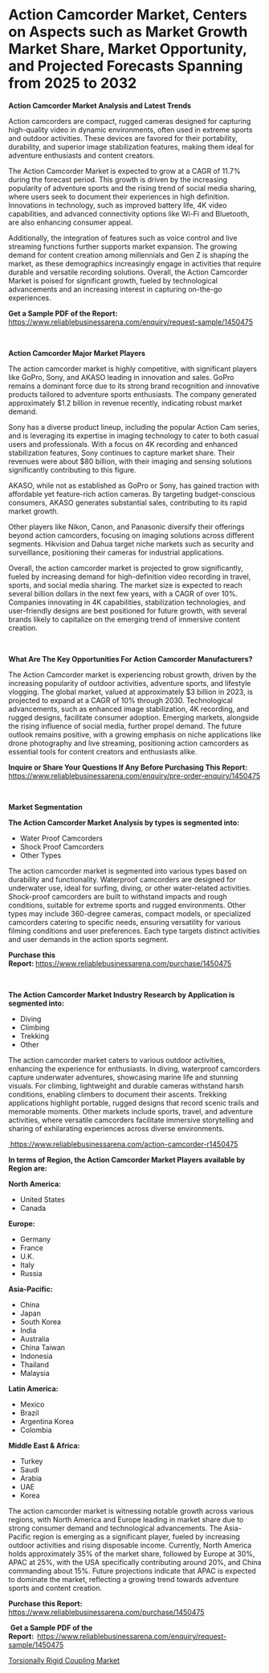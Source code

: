 <p><h1>Action Camcorder Market, Centers on Aspects such as Market Growth Market Share, Market Opportunity, and Projected Forecasts Spanning from 2025 to 2032</h1></p><p><strong>Action Camcorder Market Analysis and Latest Trends</strong></p>
<p><p>Action camcorders are compact, rugged cameras designed for capturing high-quality video in dynamic environments, often used in extreme sports and outdoor activities. These devices are favored for their portability, durability, and superior image stabilization features, making them ideal for adventure enthusiasts and content creators.</p><p>The Action Camcorder Market is expected to grow at a CAGR of 11.7% during the forecast period. This growth is driven by the increasing popularity of adventure sports and the rising trend of social media sharing, where users seek to document their experiences in high definition. Innovations in technology, such as improved battery life, 4K video capabilities, and advanced connectivity options like Wi-Fi and Bluetooth, are also enhancing consumer appeal.</p><p>Additionally, the integration of features such as voice control and live streaming functions further supports market expansion. The growing demand for content creation among millennials and Gen Z is shaping the market, as these demographics increasingly engage in activities that require durable and versatile recording solutions. Overall, the Action Camcorder Market is poised for significant growth, fueled by technological advancements and an increasing interest in capturing on-the-go experiences.</p></p>
<p><strong>Get a Sample PDF of the Report:&nbsp;</strong> <a href="https://www.reliablebusinessarena.com/enquiry/request-sample/1450475?utm_campaign=2390&utm_medium=2&utm_source=Github&utm_content=ia&utm_term=21022025&utm_id=action-camcorder">https://www.reliablebusinessarena.com/enquiry/request-sample/1450475</a></p>
<p>&nbsp;</p>
<p><strong>Action Camcorder Major Market Players</strong></p>
<p><p>The action camcorder market is highly competitive, with significant players like GoPro, Sony, and AKASO leading in innovation and sales. GoPro remains a dominant force due to its strong brand recognition and innovative products tailored to adventure sports enthusiasts. The company generated approximately $1.2 billion in revenue recently, indicating robust market demand.</p><p>Sony has a diverse product lineup, including the popular Action Cam series, and is leveraging its expertise in imaging technology to cater to both casual users and professionals. With a focus on 4K recording and enhanced stabilization features, Sony continues to capture market share. Their revenues were about $80 billion, with their imaging and sensing solutions significantly contributing to this figure.</p><p>AKASO, while not as established as GoPro or Sony, has gained traction with affordable yet feature-rich action cameras. By targeting budget-conscious consumers, AKASO generates substantial sales, contributing to its rapid market growth.</p><p>Other players like Nikon, Canon, and Panasonic diversify their offerings beyond action camcorders, focusing on imaging solutions across different segments. Hikvision and Dahua target niche markets such as security and surveillance, positioning their cameras for industrial applications.</p><p>Overall, the action camcorder market is projected to grow significantly, fueled by increasing demand for high-definition video recording in travel, sports, and social media sharing. The market size is expected to reach several billion dollars in the next few years, with a CAGR of over 10%. Companies innovating in 4K capabilities, stabilization technologies, and user-friendly designs are best positioned for future growth, with several brands likely to capitalize on the emerging trend of immersive content creation.</p></p>
<p>&nbsp;</p>
<p><strong>What Are The Key Opportunities For Action Camcorder Manufacturers?</strong></p>
<p><p>The Action Camcorder market is experiencing robust growth, driven by the increasing popularity of outdoor activities, adventure sports, and lifestyle vlogging. The global market, valued at approximately $3 billion in 2023, is projected to expand at a CAGR of 10% through 2030. Technological advancements, such as enhanced image stabilization, 4K recording, and rugged designs, facilitate consumer adoption. Emerging markets, alongside the rising influence of social media, further propel demand. The future outlook remains positive, with a growing emphasis on niche applications like drone photography and live streaming, positioning action camcorders as essential tools for content creators and enthusiasts alike.</p></p>
<p><strong>Inquire or Share Your Questions If Any Before Purchasing This Report:</strong> <a href="https://www.reliablebusinessarena.com/enquiry/pre-order-enquiry/1450475?utm_campaign=2390&utm_medium=2&utm_source=Github&utm_content=ia&utm_term=21022025&utm_id=action-camcorder">https://www.reliablebusinessarena.com/enquiry/pre-order-enquiry/1450475</a></p>
<p>&nbsp;</p>
<p><strong>Market Segmentation</strong></p>
<p><strong>The Action Camcorder Market Analysis by types is segmented into:</strong></p>
<p><ul><li>Water Proof Camcorders</li><li>Shock Proof Camcorders</li><li>Other Types</li></ul></p>
<p><p>The action camcorder market is segmented into various types based on durability and functionality. Waterproof camcorders are designed for underwater use, ideal for surfing, diving, or other water-related activities. Shock-proof camcorders are built to withstand impacts and rough conditions, suitable for extreme sports and rugged environments. Other types may include 360-degree cameras, compact models, or specialized camcorders catering to specific needs, ensuring versatility for various filming conditions and user preferences. Each type targets distinct activities and user demands in the action sports segment.</p></p>
<p><strong>Purchase this Report:&nbsp;</strong><a href="https://www.reliablebusinessarena.com/purchase/1450475?utm_campaign=2390&utm_medium=2&utm_source=Github&utm_content=ia&utm_term=21022025&utm_id=action-camcorder">https://www.reliablebusinessarena.com/purchase/1450475</a></p>
<p>&nbsp;</p>
<p><strong>The Action Camcorder Market Industry Research by Application is segmented into:</strong></p>
<p><ul><li>Diving</li><li>Climbing</li><li>Trekking</li><li>Other</li></ul></p>
<p><p>The action camcorder market caters to various outdoor activities, enhancing the experience for enthusiasts. In diving, waterproof camcorders capture underwater adventures, showcasing marine life and stunning visuals. For climbing, lightweight and durable cameras withstand harsh conditions, enabling climbers to document their ascents. Trekking applications highlight portable, rugged designs that record scenic trails and memorable moments. Other markets include sports, travel, and adventure activities, where versatile camcorders facilitate immersive storytelling and sharing of exhilarating experiences across diverse environments.</p></p>
<p><a href="https://www.reliablebusinessarena.com/action-camcorder-r1450475?utm_campaign=2390&utm_medium=2&utm_source=Github&utm_content=ia&utm_term=21022025&utm_id=action-camcorder">&nbsp;https://www.reliablebusinessarena.com/action-camcorder-r1450475</a></p>
<p><strong>In terms of Region, the Action Camcorder Market Players available by Region are:</strong></p>
<p>
    <p> <strong> North America: </strong>
        <ul>
            <li>United States</li>
            <li>Canada</li>
        </ul>
        </p> 
    <p> <strong> Europe: </strong>
        <ul>
            <li>Germany</li>
            <li>France</li>
            <li>U.K.</li>
            <li>Italy</li>
            <li>Russia</li>
        </ul>
        </p> 
    <p> <strong> Asia-Pacific: </strong>
        <ul>
            <li>China</li>
            <li>Japan</li>
            <li>South Korea</li>
            <li>India</li>
            <li>Australia</li>
            <li>China Taiwan</li>
            <li>Indonesia</li>
            <li>Thailand</li>
            <li>Malaysia</li>
        </ul>
        </p> 
    <p> <strong> Latin America: </strong>
        <ul>
            <li>Mexico</li>
            <li>Brazil</li>
            <li>Argentina Korea</li>
            <li>Colombia</li>
        </ul>
        </p> 
    <p> <strong> Middle East & Africa: </strong>
        <ul>
            <li>Turkey</li>
            <li>Saudi</li>
            <li>Arabia</li>
            <li>UAE</li>
            <li>Korea</li>
        </ul>
    </p>
    </p>
<p><p>The action camcorder market is witnessing notable growth across various regions, with North America and Europe leading in market share due to strong consumer demand and technological advancements. The Asia-Pacific region is emerging as a significant player, fueled by increasing outdoor activities and rising disposable income. Currently, North America holds approximately 35% of the market share, followed by Europe at 30%, APAC at 25%, with the USA specifically contributing around 20%, and China commanding about 15%. Future projections indicate that APAC is expected to dominate the market, reflecting a growing trend towards adventure sports and content creation.</p></p>
<p><strong>Purchase this Report: </strong><a href="https://www.reliablebusinessarena.com/purchase/1450475?utm_campaign=2390&utm_medium=2&utm_source=Github&utm_content=ia&utm_term=21022025&utm_id=action-camcorder">https://www.reliablebusinessarena.com/purchase/1450475</a></p>
<p>&nbsp;<strong>Get a Sample PDF of the Report:&nbsp;&nbsp;</strong><a href="https://www.reliablebusinessarena.com/enquiry/request-sample/1450475?utm_campaign=2390&utm_medium=2&utm_source=Github&utm_content=ia&utm_term=21022025&utm_id=action-camcorder">https://www.reliablebusinessarena.com/enquiry/request-sample/1450475</a></p>
<p><strong></strong></p>
<p><p><a href="https://github.com/ovtkosle/Market-Research-Report-List-1/blob/main/torsionally-rigid-coupling-market.md?utm_campaign=2390&utm_medium=2&utm_source=Github&utm_content=ia&utm_term=21022025&utm_id=action-camcorder">Torsionally Rigid Coupling Market</a></p></p>